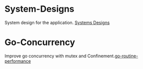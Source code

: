 # System-Designs
System design for the application. [Systems Designs](./systems-design.md)

# Go-Concurrency

Improve go concurrency with mutex and Confinement.[go-routine-performance](./go-routine-performance.md)
